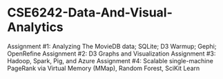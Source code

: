 # CSE6242-Data-And-Visual-Analytics

Assignment #1: Analyzing The MovieDB data; SQLite; D3 Warmup; Gephi; OpenRefine
Assignment #2: D3 Graphs and Visualization
Assignment #3: Hadoop, Spark, Pig, and Azure
Assignment #4: Scalable single-machine PageRank via Virtual Memory (MMap), Random Forest, SciKit Learn
